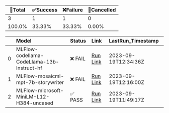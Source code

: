 🚀Total|✅Success|❌Failure|🚫Cancelled|
-----|-------|-------|-------|
3|1|1|0|
100.0%|33.33%|33.33%|0.00%|

|    | Model                                      | Status   | Link                                                                                | LastRun_Timestamp    |
|---:|:-------------------------------------------|:---------|:------------------------------------------------------------------------------------|:---------------------|
|  0 | MLFlow-codellama-CodeLlama-13b-Instruct-hf | ❌ FAIL   | [Run Link](https://github.com/Azure/azure-ai-model-catalog/actions/runs/6235631455) | 2023-09-19T12:34:36Z |
|  1 | MLFlow-mosaicml-mpt-7b-storywriter         | ❌ FAIL   | [Run Link](https://github.com/Azure/azure-ai-model-catalog/actions/runs/6235417276) | 2023-09-19T12:16:00Z |
|  2 | MLFlow-microsoft-MiniLM-L12-H384-uncased   | ✅ PASS   | [Run Link](https://github.com/Azure/azure-ai-model-catalog/actions/runs/6235138995) | 2023-09-19T11:49:17Z |